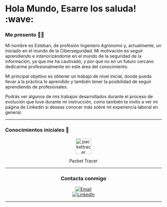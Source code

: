 <h1>Hola Mundo, Esarre los saluda! :wave: </h1>

### Me presento 🙋‍♂️
Mi nombre es Esteban, de profesión Ingeniero Agrónomo y, actualmente, un iniciado en el mundo de la Ciberseguridad. Mi motivación es seguir aprendiendo e interiorizándome en el mundo de la seguridad de la información, ya que me ha cautivado, y por qué no en un futuro cercano dedicarme profesionalmente en este área del conocimiento.

Mi principal objetivo es obtener un trabajo de nivel inicial, donde pueda llevar a la práctica lo aprendido y también tener la posibilidad de seguir aprendiendo de profesionales.

Podrás ver algunos de mis trabajos desarrollados durante el proceso de evolución que tuve durante mi instrucción, como también te invito a ver mi página de Linkedin si deseas conocer más sobre mi experiencia laboral en general.

---

### Conocimientos iniciales 🧠
<div>
  <div align=center>
    <img width="50" height="50" alt="packettracer" src="https://symbols.getvecta.com/stencil_240/126_layer-3-switch.ea79d2acb9.svg" />
    <p>Packet Tracer</p>
  <div>
</div>


<!--
![Python](https://img.shields.io/badge/PYTHON-%233776AB?logo=python&logoColor=white&labelColor=%23265176) <br>
![Django](https://img.shields.io/badge/DJANGO-%23092E20?logo=django&logoColor=white&labelColor=156547) <br>
![HTML5](https://img.shields.io/badge/HTML5-%23E34F26?logo=html5&logoColor=white&labelColor=a43a1d) <br>
![CSS3](https://img.shields.io/badge/CSS3-%231572B6?logo=css3&logoColor=white&labelColor=104f7e) <br>
![BOOTSTRAP](https://img.shields.io/badge/BOOTSTRAP-%237952B3?logo=bootstrap&logoColor=white&labelColor=4d3471) <br>
![JAVASCRIPT](https://img.shields.io/badge/JAVASCRIPT-%23F7DF1E?logo=javascript&logoColor=white&labelColor=8e8113) <br>
![JQUERY](https://img.shields.io/badge/JQUERY-%230769AD?logo=jquery&logoColor=white&labelColor=04406a) <br>
![POSTGRESQL](https://img.shields.io/badge/POSTGRESQL-%234169E1?logo=postgresql&logoColor=white&labelColor=223776) <br>
![SQLITE](https://img.shields.io/badge/SQLITE-%23003B57?logo=sqlite&logoColor=white&labelColor=002537) <br>
![GIT](https://img.shields.io/badge/GIT-%23F05032?logo=git&logoColor=white&labelColor=8a2e1d) <br>

-->
---


### Contacta conmigo 

[![Email](https://img.shields.io/badge/e.aranda.re@gmail.com-EA4335?style=for-the-badge&logo=gmail&logoColor=white&labelColor=952b22)](mailto:e.aranda.re@gmail.com) <br>
[![LinkedIn](https://img.shields.io/badge/Esteban_Aranda-073c70?style=for-the-badge&label=LinkedIn&labelColor=%230A66C2)](https://linkedin.com/in/esteban-aranda)

---



<!--
**Esarre/Esarre** is a ✨ _special_ ✨ repository because its `README.md` (this file) appears on your GitHub profile.

Here are some ideas to get you started:

- 🔭 I’m currently working on ...
- 🌱 I’m currently learning ...
- 👯 I’m looking to collaborate on ...
- 🤔 I’m looking for help with ...
- 💬 Ask me about ...
- 📫 How to reach me: ...
- 😄 Pronouns: ...
- ⚡ Fun fact: ...
-->
